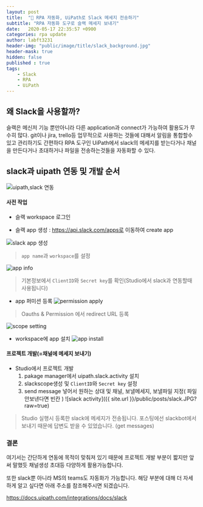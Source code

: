 ```yaml
---
layout: post
title:  "💬 RPA 자동화, UiPath로 Slack 메세지 전송하기"
subtitle: "RPA 자동화 도구로 슬랙 메세지 보내기" 
date:   2020-05-17 22:35:57 +0900
categories: rpa update
author: labft3231
header-img: "public/image/title/slack_background.jpg"
header-mask: true
hidden: false
published : true
tags:
    - Slack
    - RPA
    - UiPath
---
```


## 왜 Slack을 사용할까?

슬랙은 메신저 기능 뿐만아니라 다른 application과 connect가 가능하여 활용도가 무수히 많다. 
git이나 jira, trello등 업무적으로 사용하는 것들에 대해서 알림을 통합할수 있고 관리하기도 간편하다 
RPA 도구인 UiPath에서 slack의 메세지를 받는다거나 채널을 만든다거나 초대하거나 파일을 전송하는것들을 자동화할 수 있다.


## slack과 uipath 연동 및 개발 순서

![uipath,slack 연동](https://files.readme.io/81b00c3-Slack_Setup.png)

#### 사전 작업
- 슬랙 workspace 로그인

- 슬랙 app 생성 : https://api.slack.com/apps로 이동하여 create app

![slack app 생성](https://files.readme.io/49c45e5-Slack_CreateApp_1.png)
> `app name`과 `workspace`를 설정

![app info](https://files.readme.io/efaa234-Slack_AppCredentials.png)
> 기본정보에서 `ClientID`와 `Secret key`를 확인(Studio에서 slack과 연동할때 사용됩니다)

- app 퍼미션 등록
![permission apply](https://files.readme.io/f0127ec-Slack_RedirectURLs.png)
> Oauths & Permission 에서 redirect URL 등록

![scope setting](https://files.readme.io/f188720-Slack_SelectTokenScopes.png)
- workspace에 app 설치
![app install](https://files.readme.io/96d6195-Slack_InstallApptoWorkspace.png)
   

#### 프로젝트 개발(=채널에 메세지 보내기)
- Studio에서 프로젝트 개발
   1. pakage manager에서 uipath.slack.activity 설치
   2. slackscope생성 및 `ClientID`와 `Secret key` 설정
   3. send message 넣어서 원하는 상대 및 채널, 보낼메세지, 보낼파일 지정( 파일 안보낸다면 빈칸 )
![slack activity]({{ site.url }}/public/posts/slack.JPG?raw=true)


> Studio 실행시 등록한 slack에 메세지가 전송됩니다. 포스팅에선 slackbot에서 보내기 때문에 답변도 받을 수 있었습니다. (get messages)


### 결론
여기서는 간단하게 연동에 목적이 맞춰져 있기 때문에 프로젝트 개발 부분이 짧지만 
앞써 말했듯 채널생성 초대등 다양하게 활용가능합니다.

또한 slack뿐 아니라 MS의 teams도 자동화가 가능합니다. 
해당 부분에 대해 더 자세하게 알고 싶다면 아래 주소를 참조해주시면 되겠습니다.

https://docs.uipath.com/integrations/docs/slack
